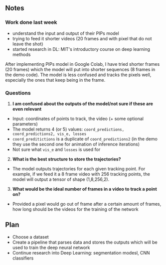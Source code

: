 ## Notes ##
### Work done last week
* understand the input and output of their PIPs model
* trying to feed it shorter videos (20 frames and with pixel that do not leave the shot)
* started research in DL: MIT's introductory course on deep learning methods

After implementing PIPs model in Google Colab, I have tried shorter frames (20 frames) which the model will put into shorter sequences (8 frames in the demo code). The model is less confused and tracks the pixels well, especially the ones that keep being in the frame.



### Questions


1. __I am confused about the outputs of the model/not sure if these are even relevant__

  * Input: coordinates of points to track, the video (+ some optional parameters)
  * The model returns 4 (or 5) values: `coord_predictions, coord_predictions2, vis_e, losses`
  * `coord_preditictions` is a duplicate of `coord_predictions2` (in the demo they use the second one for animation of inference iterations)
  * Not sure what `vis_e` and `losses` is used for


2. __What is the best structure to store the trajectories?__ 

  * The model outputs trajectories for each given tracking point. For example, if we feed it a 8 frame video with 256 tracking points, the model will output a tensor of shape (1,8,256,2).

3. __What would be the ideal number of frames in a video to track a point on?__

  * Provided a pixel would go out of frame after a certain amount of frames, how long should be the videos for the training of the network


## Plan ##
* Choose a dataset
* Create a pipeline that parses data and stores the outputs which will be used to train the deep neural network
* Continue research into Deep Learning: segmentation modesl, CNN classifiers

